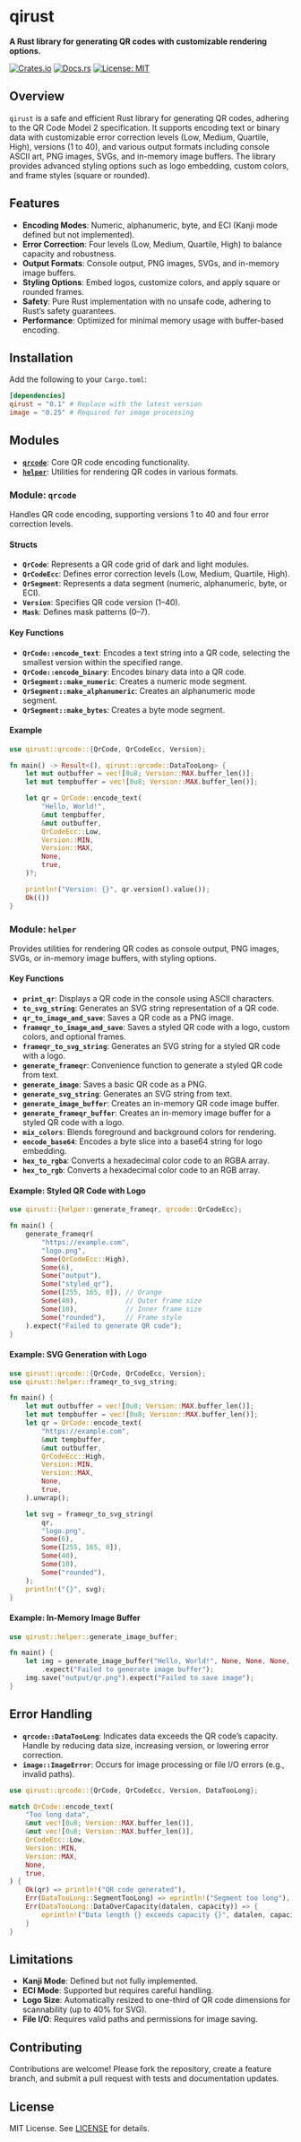 # qirust

**A Rust library for generating QR codes with customizable rendering options.**

[![Crates.io](https://img.shields.io/crates/v/qirust.svg)](https://crates.io/crates/qirust)
[![Docs.rs](https://docs.rs/qirust/badge.svg)](https://docs.rs/qirust)
[![License: MIT](https://img.shields.io/badge/License-MIT-yellow.svg)](https://opensource.org/licenses/MIT)

## Overview

`qirust` is a safe and efficient Rust library for generating QR codes, adhering to the QR Code Model 2 specification. It supports encoding text or binary data with customizable error correction levels (Low, Medium, Quartile, High), versions (1 to 40), and various output formats including console ASCII art, PNG images, SVGs, and in-memory image buffers. The library provides advanced styling options such as logo embedding, custom colors, and frame styles (square or rounded).

## Features

- **Encoding Modes**: Numeric, alphanumeric, byte, and ECI (Kanji mode defined but not implemented).
- **Error Correction**: Four levels (Low, Medium, Quartile, High) to balance capacity and robustness.
- **Output Formats**: Console output, PNG images, SVGs, and in-memory image buffers.
- **Styling Options**: Embed logos, customize colors, and apply square or rounded frames.
- **Safety**: Pure Rust implementation with no unsafe code, adhering to Rust’s safety guarantees.
- **Performance**: Optimized for minimal memory usage with buffer-based encoding.

## Installation

Add the following to your `Cargo.toml`:

```toml
[dependencies]
qirust = "0.1" # Replace with the latest version
image = "0.25" # Required for image processing
```

## Modules

- [**`qrcode`**](https://docs.rs/qirust/latest/qirust/qrcode/index.html): Core QR code encoding functionality.
- [**`helper`**](https://docs.rs/qirust/latest/qirust/helper/index.html): Utilities for rendering QR codes in various formats.

### Module: `qrcode`

Handles QR code encoding, supporting versions 1 to 40 and four error correction levels.

#### Structs

- **`QrCode`**: Represents a QR code grid of dark and light modules.
- **`QrCodeEcc`**: Defines error correction levels (Low, Medium, Quartile, High).
- **`QrSegment`**: Represents a data segment (numeric, alphanumeric, byte, or ECI).
- **`Version`**: Specifies QR code version (1–40).
- **`Mask`**: Defines mask patterns (0–7).

#### Key Functions

- **`QrCode::encode_text`**: Encodes a text string into a QR code, selecting the smallest version within the specified range.
- **`QrCode::encode_binary`**: Encodes binary data into a QR code.
- **`QrSegment::make_numeric`**: Creates a numeric mode segment.
- **`QrSegment::make_alphanumeric`**: Creates an alphanumeric mode segment.
- **`QrSegment::make_bytes`**: Creates a byte mode segment.

#### Example

```rust
use qirust::qrcode::{QrCode, QrCodeEcc, Version};

fn main() -> Result<(), qirust::qrcode::DataTooLong> {
    let mut outbuffer = vec![0u8; Version::MAX.buffer_len()];
    let mut tempbuffer = vec![0u8; Version::MAX.buffer_len()];

    let qr = QrCode::encode_text(
        "Hello, World!",
        &mut tempbuffer,
        &mut outbuffer,
        QrCodeEcc::Low,
        Version::MIN,
        Version::MAX,
        None,
        true,
    )?;

    println!("Version: {}", qr.version().value());
    Ok(())
}
```

### Module: `helper`

Provides utilities for rendering QR codes as console output, PNG images, SVGs, or in-memory image buffers, with styling options.

#### Key Functions

- **`print_qr`**: Displays a QR code in the console using ASCII characters.
- **`to_svg_string`**: Generates an SVG string representation of a QR code.
- **`qr_to_image_and_save`**: Saves a QR code as a PNG image.
- **`frameqr_to_image_and_save`**: Saves a styled QR code with a logo, custom colors, and optional frames.
- **`frameqr_to_svg_string`**: Generates an SVG string for a styled QR code with a logo.
- **`generate_frameqr`**: Convenience function to generate a styled QR code from text.
- **`generate_image`**: Saves a basic QR code as a PNG.
- **`generate_svg_string`**: Generates an SVG string from text.
- **`generate_image_buffer`**: Creates an in-memory QR code image buffer.
- **`generate_frameqr_buffer`**: Creates an in-memory image buffer for a styled QR code with a logo.
- **`mix_colors`**: Blends foreground and background colors for rendering.
- **`encode_base64`**: Encodes a byte slice into a base64 string for logo embedding.
- **`hex_to_rgba`**: Converts a hexadecimal color code to an RGBA array.
- **`hex_to_rgb`**: Converts a hexadecimal color code to an RGB array.

#### Example: Styled QR Code with Logo

```rust
use qirust::{helper::generate_frameqr, qrcode::QrCodeEcc};

fn main() {
    generate_frameqr(
        "https://example.com",
        "logo.png",
        Some(QrCodeEcc::High),
        Some(6),
        Some("output"),
        Some("styled_qr"),
        Some([255, 165, 0]), // Orange
        Some(40),            // Outer frame size
        Some(10),            // Inner frame size
        Some("rounded"),     // Frame style
    ).expect("Failed to generate QR code");
}
```

#### Example: SVG Generation with Logo

```rust
use qirust::qrcode::{QrCode, QrCodeEcc, Version};
use qirust::helper::frameqr_to_svg_string;

fn main() {
    let mut outbuffer = vec![0u8; Version::MAX.buffer_len()];
    let mut tempbuffer = vec![0u8; Version::MAX.buffer_len()];
    let qr = QrCode::encode_text(
        "https://example.com",
        &mut tempbuffer,
        &mut outbuffer,
        QrCodeEcc::High,
        Version::MIN,
        Version::MAX,
        None,
        true,
    ).unwrap();

    let svg = frameqr_to_svg_string(
        qr,
        "logo.png",
        Some(6),
        Some([255, 165, 0]),
        Some(40),
        Some(10),
        Some("rounded"),
    );
    println!("{}", svg);
}
```

#### Example: In-Memory Image Buffer

```rust
use qirust::helper::generate_image_buffer;

fn main() {
    let img = generate_image_buffer("Hello, World!", None, None, None, None)
        .expect("Failed to generate image buffer");
    img.save("output/qr.png").expect("Failed to save image");
}
```

## Error Handling

- **`qrcode::DataTooLong`**: Indicates data exceeds the QR code’s capacity. Handle by reducing data size, increasing version, or lowering error correction.
- **`image::ImageError`**: Occurs for image processing or file I/O errors (e.g., invalid paths).

```rust
use qirust::qrcode::{QrCode, QrCodeEcc, Version, DataTooLong};

match QrCode::encode_text(
    "Too long data",
    &mut vec![0u8; Version::MAX.buffer_len()],
    &mut vec![0u8; Version::MAX.buffer_len()],
    QrCodeEcc::Low,
    Version::MIN,
    Version::MAX,
    None,
    true,
) {
    Ok(qr) => println!("QR code generated"),
    Err(DataTooLong::SegmentTooLong) => eprintln!("Segment too long"),
    Err(DataTooLong::DataOverCapacity(datalen, capacity)) => {
        eprintln!("Data length {} exceeds capacity {}", datalen, capacity);
    }
}
```

## Limitations

- **Kanji Mode**: Defined but not fully implemented.
- **ECI Mode**: Supported but requires careful handling.
- **Logo Size**: Automatically resized to one-third of QR code dimensions for scannability (up to 40% for SVG).
- **File I/O**: Requires valid paths and permissions for image saving.

## Contributing

Contributions are welcome! Please fork the repository, create a feature branch, and submit a pull request with tests and documentation updates.

## License

MIT License. See [LICENSE](https://github.com/ashaffah/qirust/blob/main/LICENSE) for details.
